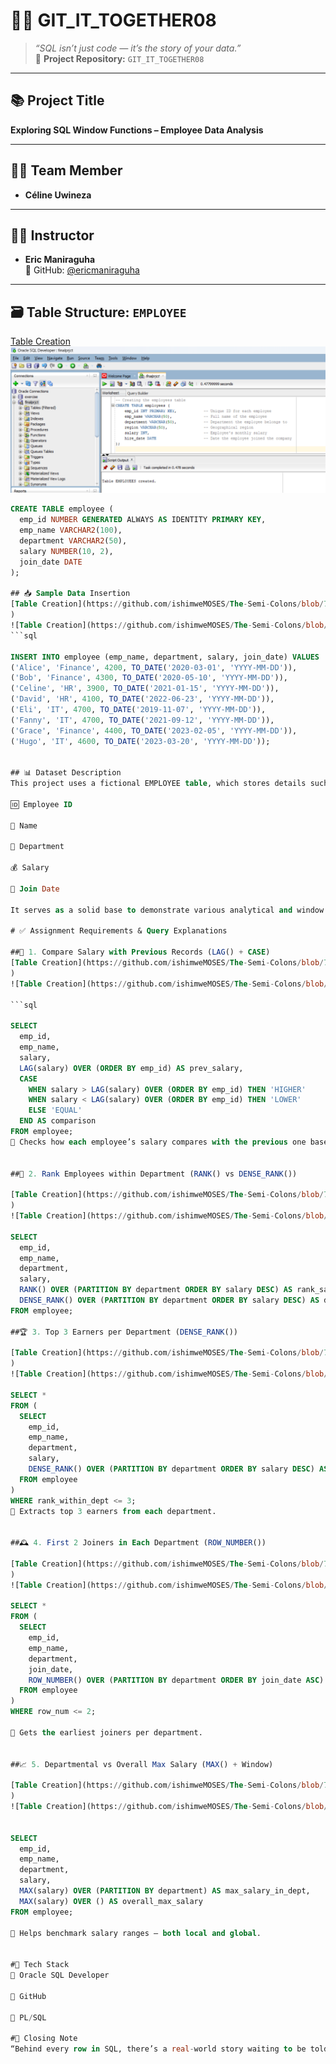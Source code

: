 # 🧾✨ GIT_IT_TOGETHER08

> *“SQL isn’t just code — it’s the story of your data.”*  
> 📁 **Project Repository:** `GIT_IT_TOGETHER08`

---

## 📚 Project Title  
**Exploring SQL Window Functions – Employee Data Analysis**

---

## 👩‍💻 Team Member  
- **Céline Uwineza**  

---

## 🧑‍🏫 Instructor  
- **Eric Maniraguha**  
  🔗 GitHub: [@ericmaniraguha](https://github.com/ericmaniraguha)

---

## 🗃️ Table Structure: `EMPLOYEE`
[Table Creation](https://github.com/ishimweMOSES/The-Semi-Colons/blob/7e7b2fc0bf834afc433643a57362f72aaf02d7d7/Separate%20Sql%20scripts/creating%20table%20synthax%20.sql
)
![Table Creation](https://github.com/ishimweMOSES/The-Semi-Colons/blob/3dc3aaa9d11016ba97f08a93b47bbbe09419500e/images/table%20creation%20.png)
```sql
CREATE TABLE employee (
  emp_id NUMBER GENERATED ALWAYS AS IDENTITY PRIMARY KEY,
  emp_name VARCHAR2(100),
  department VARCHAR2(50),
  salary NUMBER(10, 2),
  join_date DATE
);

## 📥 Sample Data Insertion
[Table Creation](https://github.com/ishimweMOSES/The-Semi-Colons/blob/7e7b2fc0bf834afc433643a57362f72aaf02d7d7/Separate%20Sql%20scripts/creating%20table%20synthax%20.sql
)
![Table Creation](https://github.com/ishimweMOSES/The-Semi-Colons/blob/3dc3aaa9d11016ba97f08a93b47bbbe09419500e/images/table%20creation%20.png)
```sql

INSERT INTO employee (emp_name, department, salary, join_date) VALUES
('Alice', 'Finance', 4200, TO_DATE('2020-03-01', 'YYYY-MM-DD')),
('Bob', 'Finance', 4300, TO_DATE('2020-05-10', 'YYYY-MM-DD')),
('Celine', 'HR', 3900, TO_DATE('2021-01-15', 'YYYY-MM-DD')),
('David', 'HR', 4100, TO_DATE('2022-06-23', 'YYYY-MM-DD')),
('Eli', 'IT', 4700, TO_DATE('2019-11-07', 'YYYY-MM-DD')),
('Fanny', 'IT', 4700, TO_DATE('2021-09-12', 'YYYY-MM-DD')),
('Grace', 'Finance', 4400, TO_DATE('2023-02-05', 'YYYY-MM-DD')),
('Hugo', 'IT', 4600, TO_DATE('2023-03-20', 'YYYY-MM-DD'));


## 📊 Dataset Description
This project uses a fictional EMPLOYEE table, which stores details such as:

🆔 Employee ID

👤 Name

🏢 Department

💰 Salary

📅 Join Date

It serves as a solid base to demonstrate various analytical and window functions in PL/SQL using Oracle SQL Developer.

# ✅ Assignment Requirements & Query Explanations

##🔁 1. Compare Salary with Previous Records (LAG() + CASE)
[Table Creation](https://github.com/ishimweMOSES/The-Semi-Colons/blob/7e7b2fc0bf834afc433643a57362f72aaf02d7d7/Separate%20Sql%20scripts/creating%20table%20synthax%20.sql
)
![Table Creation](https://github.com/ishimweMOSES/The-Semi-Colons/blob/3dc3aaa9d11016ba97f08a93b47bbbe09419500e/images/table%20creation%20.png)

```sql

SELECT 
  emp_id, 
  emp_name, 
  salary, 
  LAG(salary) OVER (ORDER BY emp_id) AS prev_salary,
  CASE 
    WHEN salary > LAG(salary) OVER (ORDER BY emp_id) THEN 'HIGHER'
    WHEN salary < LAG(salary) OVER (ORDER BY emp_id) THEN 'LOWER'
    ELSE 'EQUAL'
  END AS comparison
FROM employee;
📌 Checks how each employee’s salary compares with the previous one based on emp_id.


##🏅 2. Rank Employees within Department (RANK() vs DENSE_RANK())

[Table Creation](https://github.com/ishimweMOSES/The-Semi-Colons/blob/7e7b2fc0bf834afc433643a57362f72aaf02d7d7/Separate%20Sql%20scripts/creating%20table%20synthax%20.sql
)
![Table Creation](https://github.com/ishimweMOSES/The-Semi-Colons/blob/3dc3aaa9d11016ba97f08a93b47bbbe09419500e/images/table%20creation%20.png)

SELECT 
  emp_id, 
  emp_name, 
  department, 
  salary,
  RANK() OVER (PARTITION BY department ORDER BY salary DESC) AS rank_salary,
  DENSE_RANK() OVER (PARTITION BY department ORDER BY salary DESC) AS dense_rank_salary
FROM employee;

##🏆 3. Top 3 Earners per Department (DENSE_RANK())

[Table Creation](https://github.com/ishimweMOSES/The-Semi-Colons/blob/7e7b2fc0bf834afc433643a57362f72aaf02d7d7/Separate%20Sql%20scripts/creating%20table%20synthax%20.sql
)
![Table Creation](https://github.com/ishimweMOSES/The-Semi-Colons/blob/3dc3aaa9d11016ba97f08a93b47bbbe09419500e/images/table%20creation%20.png)

SELECT *
FROM (
  SELECT 
    emp_id, 
    emp_name, 
    department, 
    salary,
    DENSE_RANK() OVER (PARTITION BY department ORDER BY salary DESC) AS rank_within_dept
  FROM employee
)
WHERE rank_within_dept <= 3;
📌 Extracts top 3 earners from each department.


##🕰️ 4. First 2 Joiners in Each Department (ROW_NUMBER())

[Table Creation](https://github.com/ishimweMOSES/The-Semi-Colons/blob/7e7b2fc0bf834afc433643a57362f72aaf02d7d7/Separate%20Sql%20scripts/creating%20table%20synthax%20.sql
)
![Table Creation](https://github.com/ishimweMOSES/The-Semi-Colons/blob/3dc3aaa9d11016ba97f08a93b47bbbe09419500e/images/table%20creation%20.png)

SELECT *
FROM (
  SELECT 
    emp_id, 
    emp_name, 
    department, 
    join_date,
    ROW_NUMBER() OVER (PARTITION BY department ORDER BY join_date ASC) AS row_num
  FROM employee
)
WHERE row_num <= 2;

📌 Gets the earliest joiners per department.


##📈 5. Departmental vs Overall Max Salary (MAX() + Window)

[Table Creation](https://github.com/ishimweMOSES/The-Semi-Colons/blob/7e7b2fc0bf834afc433643a57362f72aaf02d7d7/Separate%20Sql%20scripts/creating%20table%20synthax%20.sql
)
![Table Creation](https://github.com/ishimweMOSES/The-Semi-Colons/blob/3dc3aaa9d11016ba97f08a93b47bbbe09419500e/images/table%20creation%20.png)


SELECT 
  emp_id, 
  emp_name, 
  department, 
  salary,
  MAX(salary) OVER (PARTITION BY department) AS max_salary_in_dept,
  MAX(salary) OVER () AS overall_max_salary
FROM employee;

📌 Helps benchmark salary ranges — both local and global.


#🧰 Tech Stack
🐘 Oracle SQL Developer

📂 GitHub

📄 PL/SQL

#🎉 Closing Note
“Behind every row in SQL, there’s a real-world story waiting to be told.”

















